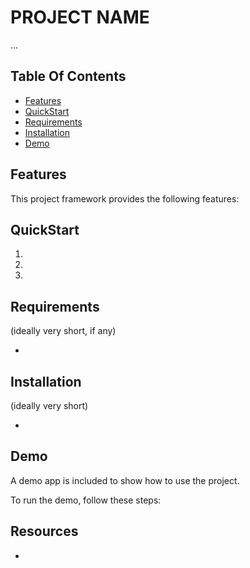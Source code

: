# PROJECT NAME

...

## Table Of Contents

- [Features](#features)
- [QuickStart](#quickstart)
- [Requirements](#requirements)
- [Installation](#installation)
- [Demo](#demo)

## Features

This project framework provides the following features:

## QuickStart

1.
2.
3.

## Requirements

(ideally very short, if any)

-

## Installation

(ideally very short)

-

## Demo

A demo app is included to show how to use the project.

To run the demo, follow these steps:

## Resources

-

